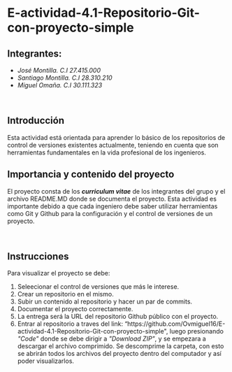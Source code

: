 # E-actividad-4.1-Repositorio-Git-con-proyecto-simple
<h2> Integrantes: </h2><ul>
<li><i>José Montilla. C.I 27.415.000</i></li>
<li><i>Santiago Montilla. C.I 28.310.210</i></li>
<li><i>Miguel Omaña. C.I 30.111.323</i></li>
</ul>
<br>
<h2>Introducción</h2>
<p>Esta actividad está orientada para aprender lo básico de los repositorios de control de versiones existentes actualmente, teniendo en cuenta que son herramientas fundamentales en la vida profesional de los ingenieros.
<br>
</p>
<h2> Importancia y contenido del proyecto </h2>
<p>El proyecto consta de los <b><i>curriculum vitae</i></b> de los integrantes del grupo y el archivo README.MD donde se documenta el proyecto.
Esta actividad es importante debido a que cada ingeniero debe saber utilizar herramientas como Git y Github para la configuración y el control de versiones de un proyecto.
</p>
<br>
<h2>Instrucciones</h2>
Para visualizar el proyecto se debe:
<ol>
<li>Seleecionar el control de versiones que más le interese.</li>
<li>Crear un repositorio en el mismo.</li>
<li>Subir un contenido al repositorio y hacer un par de commits.</li>
<li>Documentar el proyecto correctamente.</li>
<li>La entrega será la URL del repositorio Github público con el proyecto.</li>
<li>Entrar al repositorio a traves del link: “https://github.com/Ovmiguel16/E-actividad-4.1-Repositorio-Git-con-proyecto-simple", luego presionando <i> "Code" </i>  donde se debe dirigir a <i>"Download ZIP"</i>, y se empezara a descargar el archivo comprimido. Se descomprime la carpeta, con esto se abrirán todos los archivos del proyecto dentro del computador y así poder visualizarlos.</li>
</ol>
